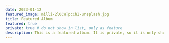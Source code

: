 ```yaml
---
date: 2023-01-12
featured_image: milli-2l0CWTpcChI-unsplash.jpg
title: Featured Album
featured: true
private: true # do not show in list, only as feature
description: This is a featured album. It is private, so it is only shown on the homepage.
---
```

